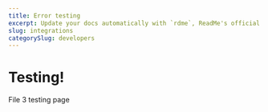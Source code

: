 ```yaml
---
title: Error testing
excerpt: Update your docs automatically with `rdme`, ReadMe's official CLI and GitHub Action!
slug: integrations
categorySlug: developers
---
```


# Testing!

File 3 testing page
